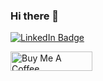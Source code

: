 ### Hi there 👋

<a href="https://www.linkedin.com/in/hanusfilip/"><img src="https://img.shields.io/badge/LinkedIn-blue?style=for-the-badge&logo=linkedin&logoColor=white" alt="LinkedIn Badge"></a>

<a href="https://www.buymeacoffee.com/filiphanus" target="_blank"><img src="https://cdn.buymeacoffee.com/buttons/default-orange.png" alt="Buy Me A Coffee" height="30.75" width="130.5"></a>


<!--
**FHanus/fhanus** is a ✨ _special_ ✨ repository because its `README.md` (this file) appears on your GitHub profile.

Here are some ideas to get you started:

- 🔭 I’m currently working on ...
- 🌱 I’m currently learning ...
- 👯 I’m looking to collaborate on ...
- 🤔 I’m looking for help with ...
- 💬 Ask me about ...
- 📫 How to reach me: ...
- 😄 Pronouns: ...
- ⚡ Fun fact: ...
-->
